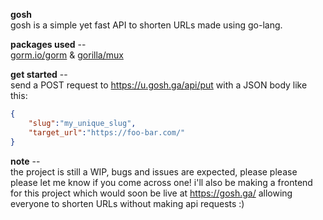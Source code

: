 __gosh__\
gosh is a simple yet fast API to shorten URLs made using go-lang.

__packages used__ --\
[gorm.io/gorm](https://gorm.io/) & [gorilla/mux](https://github.com/gorilla/mux/)

__get started__ --\
send a POST request to https://u.gosh.ga/api/put with a JSON body like this:
```json
{
    "slug":"my_unique_slug",
    "target_url":"https://foo-bar.com/"
}
```

__note__ --\
the project is still a WIP, bugs and issues are expected, please please please let me know if you come across one! i'll also be making a frontend for this project which would soon be live at https://gosh.ga/ allowing everyone to shorten URLs without making api requests :)